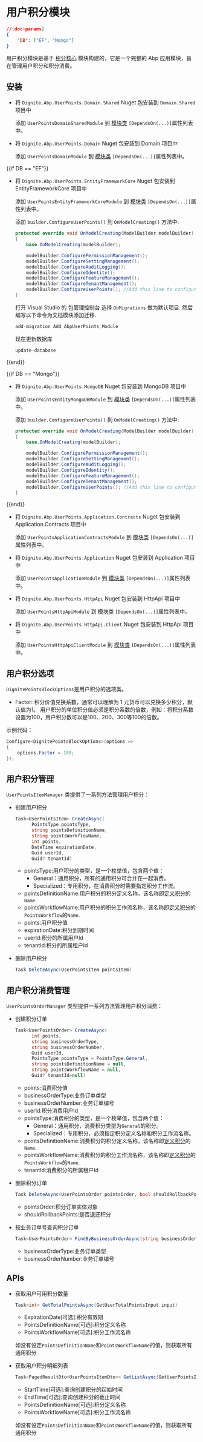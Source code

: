 # 用户积分模块

````json
//[doc-params]
{
    "DB": ["EF", "Mongo"]
}
````

用户积分模块是基于 [积分核心](Points.md) 模块构建的，它是一个完整的 Abp 应用模块，旨在管理用户积分和积分消费。

## 安装

- 将 `Dignite.Abp.UserPoints.Domain.Shared` Nuget 包安装到 `Domain.Shared` 项目中

    添加 `UserPointsDomainSharedModule` 到 [模块类](https://docs.abp.io/en/abp/latest/Module-Development-Basics) `[DependsOn(...)]`属性列表中。

- 将 `Dignite.Abp.UserPoints.Domain` Nuget 包安装到 Domain 项目中

    添加 `UserPointsDomainModule` 到 [模块类](https://docs.abp.io/en/abp/latest/Module-Development-Basics) `[DependsOn(...)]`属性列表中。

{{if DB == "EF"}}

- 将 `Dignite.Abp.UserPoints.EntityFrameworkCore` Nuget 包安装到 EntityFrameworkCore 项目中

    添加 `UserPointsEntityFrameworkCoreModule` 到 [模块类](https://docs.abp.io/en/abp/latest/Module-Development-Basics) `[DependsOn(...)]`属性列表中。

    添加 `builder.ConfigureUserPoints()` 到 `OnModelCreating()` 方法中:

    ```csharp
    protected override void OnModelCreating(ModelBuilder modelBuilder)
    {
        base.OnModelCreating(modelBuilder);

        modelBuilder.ConfigurePermissionManagement();
        modelBuilder.ConfigureSettingManagement();
        modelBuilder.ConfigureAuditLogging();
        modelBuilder.ConfigureIdentity();
        modelBuilder.ConfigureFeatureManagement();
        modelBuilder.ConfigureTenantManagement();
        modelBuilder.ConfigureUserPoints(); //Add this line to configure the Abp.UserPoints Module
    }
    ```

    打开 Visual Studio 的 包管理控制台 选择 `DbMigrations` 做为默认项目. 然后编写以下命令为文档模块添加迁移.

    ```csharp
    add-migration Add_AbpUserPoints_Module
    ```

    现在更新数据库

    ```csharp
    update-database
    ```

{{end}}

{{if DB == "Mongo"}}

- 将 `Dignite.Abp.UserPoints.MongoDB` Nuget 包安装到 MongoDB 项目中

    添加 `UserPointsEntityMongoDBModule` 到 [模块类](https://docs.abp.io/en/abp/latest/Module-Development-Basics) `[DependsOn(...)]`属性列表中。

    添加 `builder.ConfigureUserPoints()` 到 `OnModelCreating()` 方法中:

    ```csharp
    protected override void OnModelCreating(ModelBuilder modelBuilder)
    {
        base.OnModelCreating(modelBuilder);

        modelBuilder.ConfigurePermissionManagement();
        modelBuilder.ConfigureSettingManagement();
        modelBuilder.ConfigureAuditLogging();
        modelBuilder.ConfigureIdentity();
        modelBuilder.ConfigureFeatureManagement();
        modelBuilder.ConfigureTenantManagement();
        modelBuilder.ConfigureUserPoints(); //Add this line to configure the Abp.UserPoints Module
    }
    ```

{{end}}

- 将 `Dignite.Abp.UserPoints.Application.Contracts` Nuget 包安装到 Application.Contracts 项目中

    添加 `UserPointsApplicationContractsModule` 到 [模块类](https://docs.abp.io/en/abp/latest/Module-Development-Basics) `[DependsOn(...)]`属性列表中。

- 将 `Dignite.Abp.UserPoints.Application` Nuget 包安装到 Application 项目中

    添加 `UserPointsApplicationModule` 到 [模块类](https://docs.abp.io/en/abp/latest/Module-Development-Basics) `[DependsOn(...)]`属性列表中。

- 将 `Dignite.Abp.UserPoints.HttpApi` Nuget 包安装到 HttpApi 项目中

    添加 `UserPointsHttpApiModule` 到 [模块类](https://docs.abp.io/en/abp/latest/Module-Development-Basics) `[DependsOn(...)]`属性列表中。

- 将 `Dignite.Abp.UserPoints.HttpApi.Client` Nuget 包安装到 HttpApi 项目中

    添加 `UserPointsHttpApiClientModule` 到 [模块类](https://docs.abp.io/en/abp/latest/Module-Development-Basics) `[DependsOn(...)]`属性列表中。

## 用户积分选项

`DignitePointsBlockOptions`是用户积分的选项类。

- Factor:
  积分价值兑换系数，通常可以理解为 1 元货币可以兑换多少积分，默认值为1。
  用户积分的单位积分值必须是积分系数的倍数，例如：将积分系数设置为100，用户积分数可以是100、200、300等100的倍数。

示例代码：

```csharp
Configure<DignitePointsBlockOptions>(options =>
{
    options.Factor = 100;
});
```

## 用户积分管理

`UserPointsItemManager` 类提供了一系列方法管理用户积分：

- 创建用户积分

  ```csharp
  Task<UserPointsItem> CreateAsync(
        PointsType pointsType,
        string pointsDefinitionName,
        string pointsWorkflowName,
        int points,
        DateTime expirationDate,
        Guid userId,
        Guid? tenantId)
  ```

  - pointsType:用户积分的类型，是一个枚举值，包含两个值：
    - General：通用积分，所有的通用积分可合并在一起消费。
    - Specialized：专用积分，在消费积分时需要指定积分工作流。
  - pointsDefinitionName:用户积分的积分定义名称，该名称即[定义积分](Points.md#定义积分)的`Name`.
  - pointsWorkflowName:用户积分的积分工作流名称，该名称即[定义积分](Points.md#定义积分)的`PointsWorkflow`的`Name`.
  - points:用户积分值
  - expirationDate:积分到期时间
  - userId:积分的所属用户Id
  - tenantId:积分的所属租户Id

- 删除用户积分

  ```csharp
  Task DeleteAsync(UserPointsItem pointsItem)
  ```

## 用户积分消费管理

`UserPointsOrderManager` 类型提供一系列方法管理用户积分消费：

- 创建积分订单
  
  ```csharp
  Task<UserPointsOrder> CreateAsync(
        int points,
        string businessOrderType,
        string businessOrderNumber, 
        Guid userId,
        PointsType pointsType = PointsType.General, 
        string pointsDefinitionName = null, 
        string pointsWorkflowName = null,
        Guid? tenantId=null)
  ```
  
  - points:消费积分值
  - businessOrderType:业务订单类型
  - businessOrderNumber:业务订单编号
  - userId:积分消费用户Id
  - pointsType:消费积分的类型，是一个枚举值，包含两个值：
    - General：通用积分，消费积分类型为`General`的积分。
    - Specialized：专用积分，必须指定积分定义名称和积分工作流名称。
  - pointsDefinitionName:消费积分的积分定义名称，该名称即[定义积分](Points.md#定义积分)的`Name`.
  - pointsWorkflowName:消费积分的积分工作流名称，该名称即[定义积分](Points.md#定义积分)的`PointsWorkflow`的`Name`.
  - tenantId:消费积分的所属租户Id

- 删除积分订单

  ```csharp
  Task DeleteAsync(UserPointsOrder pointsOrder, bool shouldRollbackPoints)
  ```

  - pointsOrder:积分订单实体对象
  - shouldRollbackPoints:是否退还积分

- 按业务订单号查询积分订单

  ```csharp
  Task<UserPointsOrder> FindByBusinessOrderAsync(string businessOrderType, string businessOrderNumber)
  ```

  - businessOrderType:业务订单类型
  - businessOrderNumber:业务订单编号

## APIs

- 获取用户可用积分数量
  
  ```csharp
  Task<int> GetTotalPointsAsync(GetUserTotalPointsInput input)
  ```
  
  - ExpirationDate[可选]:积分有效期
  - PointsDefinitionName[可选]:积分定义名称
  - PointsWorkflowName[可选]:积分工作流名称

  如没有设定`PointsDefinitionName`和`PointsWorkflowName`的值，则获取所有通用积分

- 获取用户积分明细列表
  
  ```csharp
  Task<PagedResultDto<UserPointsItemDto>> GetListAsync(GetUserPointsItemsInput input)
  ```
  
  - StartTime[可选]:查询创建积分的起始时间
  - EndTime[可选]:查询创建积分的截止时间
  - PointsDefinitionName[可选]:积分定义名称
  - PointsWorkflowName[可选]:积分工作流名称

  如没有设定`PointsDefinitionName`和`PointsWorkflowName`的值，则获取所有通用积分
  